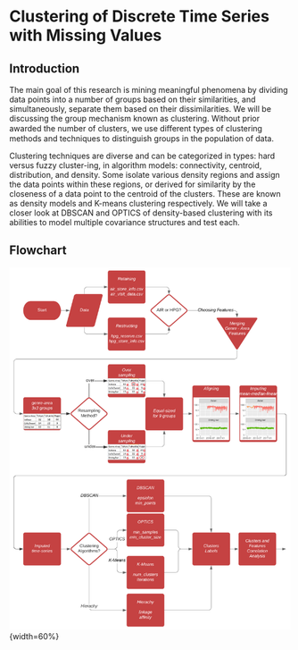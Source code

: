 # Clustering of Discrete Time Series with Missing Values

## Introduction

The main goal of this research is mining meaningful phenomena by dividing data points into a number of groups based on their similarities, and simultaneously, separate them based on their dissimilarities. We will be discussing the group mechanism known as clustering. Without prior awarded the number of clusters, we use diﬀerent types of clustering methods and techniques to distinguish groups in the population of data.

Clustering techniques are diverse and can be categorized in types: hard versus fuzzy cluster-ing, in algorithm models: connectivity, centroid, distribution, and density. Some isolate various density regions and assign the data points within these regions, or derived for similarity by the closeness of a data point to the centroid of the clusters. These are known as density models and K-means clustering respectively. We will take a closer look at DBSCAN and OPTICS of density-based clustering with its abilities to model multiple covariance structures and test each.

## Flowchart
![Flowchart](./Flowchart_Full.png){width=60%}
